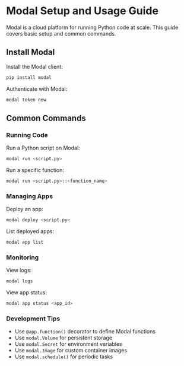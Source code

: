 # Modal Setup and Usage Guide

Modal is a cloud platform for running Python code at scale. This guide covers basic setup and common commands.

## Install Modal

Install the Modal client:

```bash
pip install modal
```

Authenticate with Modal:

```bash
modal token new
```

## Common Commands

### Running Code

Run a Python script on Modal:

```bash
modal run <script.py>
```

Run a specific function:

```bash
modal run <script.py>::<function_name>
```

### Managing Apps

Deploy an app:

```bash
modal deploy <script.py>
```

List deployed apps:

```bash
modal app list
```

### Monitoring

View logs:

```bash
modal logs
```

View app status:

```bash
modal app status <app_id>
```

### Development Tips

- Use `@app.function()` decorator to define Modal functions
- Use `modal.Volume` for persistent storage
- Use `modal.Secret` for environment variables
- Use `modal.Image` for custom container images
- Use `modal.schedule()` for periodic tasks
